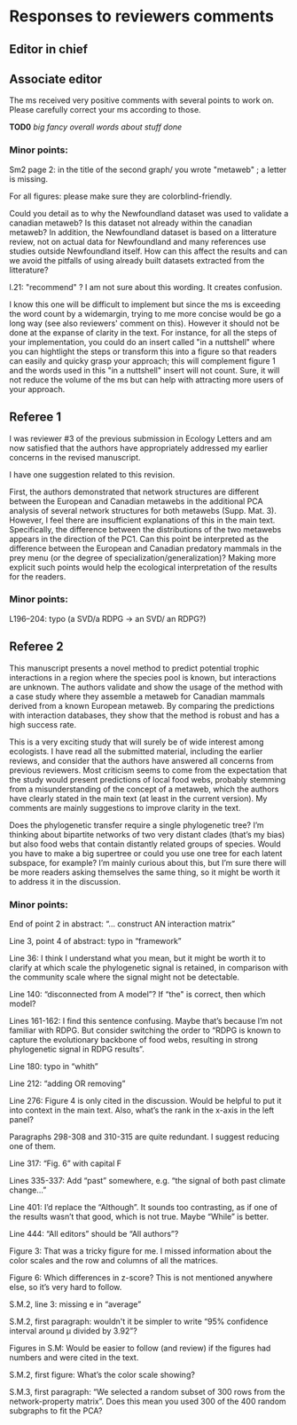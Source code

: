 # Responses to reviewers comments

## Editor in chief

## Associate editor

The ms received very positive comments with several points to work on. Please
carefully correct your ms according to those. 

**TOD0** *big fancy overall words about stuff done*

### Minor points:

Sm2 page 2: in the title of the second graph/ you wrote "metaweb" ; a letter is
missing.

>

For all figures: please make sure they are colorblind-friendly.

>

Could you detail as to why the Newfoundland dataset was used to validate a
canadian metaweb? Is this dataset not already within the canadian metaweb? In
addition, the Newfoundland dataset is based on a litterature review, not on
actual data for Newfoundland and many references use studies outside
Newfoundland itself. How can this affect the results and can we avoid the
pitfalls of using already built datasets extracted from the litterature?

>

l.21: "recommend" ? I am not sure about this wording. It creates confusion.

>

I know this one will be difficult to implement but since the ms is exceeding the
word count by a widemargin, trying to me more concise would be go a long way
(see also reviewers' comment on this). However it should not be done at the
expanse of clarity in the text. For instance, for all the steps of your
implementation, you could do an insert called "in a nuttshell" where you can
hightlight the steps or transform this into a figure so that readers can easily
and quicky grasp your approach; this will complement figure 1 and the words used
in this "in a nuttshell" insert will not count. Sure, it will not reduce the
volume of the ms but can help with attracting more users of your approach.

>

## Referee 1

I was reviewer #3 of the previous submission in Ecology Letters and am now
satisfied that the authors have appropriately addressed my earlier concerns in
the revised manuscript.

I have one suggestion related to this revision. 

First, the authors demonstrated that network structures are different between
the European and Canadian metawebs in the additional PCA analysis of several
network structures for both metawebs (Supp. Mat. 3). However, I feel there are
insufficient explanations of this in the main text. Specifically, the difference
between the distributions of the two metawebs appears in the direction of the
PC1. Can this point be interpreted as the difference between the European and
Canadian predatory mammals in the prey menu (or the degree of
specialization/generalization)? Making more explicit such points would help the
ecological interpretation of the results for the readers.

>

### Minor points:

L196–204: typo (a SVD/a RDPG -> an SVD/ an RDPG?)

>

## Referee 2

This manuscript presents a novel method to predict potential trophic
interactions in a region where the species pool is known, but interactions are
unknown. The authors validate and show the usage of the method with a case study
where they assemble a metaweb for Canadian mammals derived from a known European
metaweb. By comparing the predictions with interaction databases, they show that
the method is robust and has a high success rate.

This is a very exciting study that will surely be of wide interest among
ecologists. I have read all the submitted material, including the earlier
reviews, and consider that the authors have answered all concerns from previous
reviewers. Most criticism seems to come from the expectation that the study
would present predictions of local food webs, probably stemming from a
misunderstanding of the concept of a metaweb, which the authors have clearly
stated in the main text (at least in the current version). My comments are
mainly suggestions to improve clarity in the text.

Does the phylogenetic transfer require a single phylogenetic tree? I’m thinking
about bipartite networks of two very distant clades (that’s my bias) but also
food webs that contain distantly related groups of species. Would you have to
make a big supertree or could you use one tree for each latent subspace, for
example? I’m mainly curious about this, but I’m sure there will be more readers
asking themselves the same thing, so it might be worth it to address it in the
discussion.

>

### Minor points:

End of point 2 in abstract: “… construct AN interaction matrix”

>

Line 3, point 4 of abstract: typo in “framework” 

>

Line 36: I think I understand what you mean, but it might be worth it to clarify
at which scale the phylogenetic signal is retained, in comparison with the
community scale where the signal might not be detectable.

>

Line 140: “disconnected from A model”? If “the" is correct, then which model?

>

Lines 161-162: I find this sentence confusing. Maybe that’s because I’m not
familiar with RDPG. But consider switching the order to “RDPG is known to
capture the evolutionary backbone of food webs, resulting in strong phylogenetic
signal in RDPG results”.

>

Line 180: typo in “whith” 

>

Line 212: “adding OR removing”

>

Line 276: Figure 4 is only cited in the discussion. Would be helpful to put it
into context in the main text. Also, what’s the rank in the x-axis in the left
panel?

>

Paragraphs 298-308 and 310-315 are quite redundant. I suggest reducing one of
them.

>

Line 317: “Fig. 6” with capital F

>

Lines 335-337: Add “past” somewhere, e.g. “the signal of both past climate
change…”  

>

Line 401: I’d replace the “Although”. It sounds too contrasting, as if one of
the results wasn’t that good, which is not true. Maybe “While” is better.

>

Line 444: “All editors” should be “All authors”?


>

Figure 3: That was a tricky figure for me. I missed information about the color
scales and the row and columns of all the matrices.

>

Figure 6: Which differences in z-score? This is not mentioned anywhere else, so
it’s very hard to follow.

>

S.M.2, line 3: missing e in “average”

>

S.M.2, first paragraph: wouldn't it be simpler to write “95% confidence interval
around μ divided by 3.92”?

>

Figures in S.M: Would be easier to follow (and review) if the figures had
numbers and were cited in the text.

>

S.M.2, first figure: What’s the color scale showing?

>

S.M.3, first paragraph: “We selected a random subset of 300 rows from the
network-property matrix”. Does this mean you used 300 of the 400 random
subgraphs to fit the PCA?
